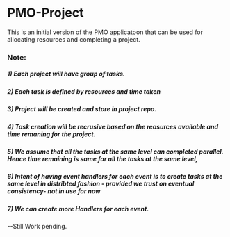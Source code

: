 # PMO-Project
This is an initial version of the PMO applicatoon that can be used for allocating resources and completing a project.


### Note:
##### 1) Each project will have group of tasks.
##### 2) Each task is defined by resources and time taken
##### 3) Project will be created and store in project repo.
##### 4) Task creation will be recrusive based on the reosurces available and time remaning for the project.
##### 5) We assume that all the tasks at the same level can completed parallel. Hence time remaining is same for all the tasks at the same level,
##### 6) Intent of having event handlers for each event is to create tasks at the same level in distribted fashion - provided we trust on eventual consistency- not in use for now
##### 7) We can create more Handlers for each event.

--Still Work pending.
